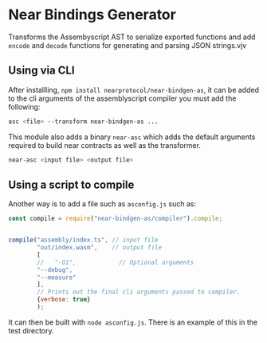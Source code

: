 # Near Bindings Generator 
Transforms the Assembyscript AST to serialize exported functions and add `encode` and `decode` functions for generating and parsing JSON strings.vjv

## Using via CLI

After installling, `npm install nearprotocol/near-bindgen-as`, it can be added to the cli arguments of the assemblyscript compiler you must add the following:

```bash
asc <file> --transform near-bindgen-as ...
```

This module also adds a binary `near-asc` which adds the default arguments required to build near contracts as well as the transformer.

```bash
near-asc <input file> <output file>
```

## Using a script to compile

Another way is to add a file such as `asconfig.js` such as:

```js
const compile = require("near-bindgen-as/compiler").compile;


compile("assembly/index.ts", // input file
        "out/index.wasm",    // output file
        [
        //   "-O1",            // Optional arguments
        "--debug",
        "--measure"
        ],
        // Prints out the final cli arguments passed to compiler.
        {verbose: true}
        );
```

It can then be built with `node asconfig.js`.  There is an example of this in the test directory.
